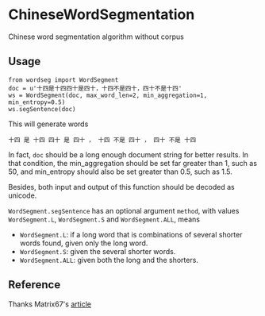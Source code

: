 # ChineseWordSegmentation
Chinese word segmentation algorithm without corpus

## Usage
```
from wordseg import WordSegment
doc = u'十四是十四四十是四十，十四不是四十，四十不是十四'
ws = WordSegment(doc, max_word_len=2, min_aggregation=1, min_entropy=0.5)
ws.segSentence(doc)
```

This will generate words

`十四 是 十四 四十 是 四十 ， 十四 不是 四十 ， 四十 不是 十四`

In fact, `doc` should be a long enough document string for better results. In that condition, the min_aggregation should be set far greater than 1, such as 50, and min_entropy should also be set greater than 0.5, such as 1.5.

Besides, both input and output of this function should be decoded as unicode.

`WordSegment.segSentence` has an optional argument `method`, with values `WordSegment.L`, `WordSegment.S` and `WordSegment.ALL`, means

+ `WordSegment.L`: if a long word that is combinations of several shorter words found, given only the long word.
+ `WordSegment.S`: given the several shorter words.
+ `WordSegment.ALL`: given both the long and the shorters.

## Reference

Thanks Matrix67's [article](http://www.matrix67.com/blog/archives/5044)